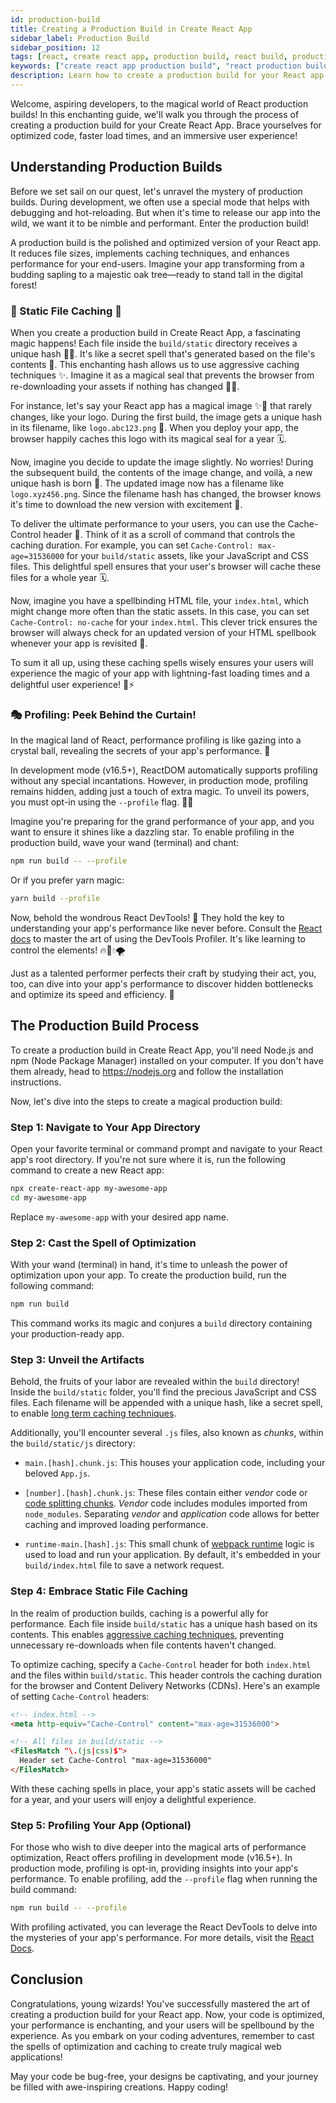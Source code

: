 ```yaml
---
id: production-build
title: Creating a Production Build in Create React App
sidebar_label: Production Build
sidebar_position: 12
tags: [react, create react app, production build, react build, production build, create react app production build, react production build, create react app build, react build, production build, create react app production build, react production build, create react app build, react build, production build, create react app production build, react production build, create react app build, react build, production build, create react app production build, react production build, create react app build, react build, production build, create react app production build, react production build, create react app build, react build, production build ]
keywords: ["create react app production build", "react production build", "create react app build", "react build", "production build", "create react app production build", "react production build", "create react app build", "react build", "production build", "create react app production build", "react production build", "create react app build", "react build", "production build", "create react app production build", "react production build", "create react app build", "react build", "production build" ]
description: Learn how to create a production build for your React app using Create React App. Optimize your code, reduce file sizes, and enhance performance for your users with this enchanting guide!
---
```


Welcome, aspiring developers, to the magical world of React production builds! In this enchanting guide, we'll walk you through the process of creating a production build for your Create React App. Brace yourselves for optimized code, faster load times, and an immersive user experience!

## Understanding Production Builds

Before we set sail on our quest, let's unravel the mystery of production builds. During development, we often use a special mode that helps with debugging and hot-reloading. But when it's time to release our app into the wild, we want it to be nimble and performant. Enter the production build!

A production build is the polished and optimized version of your React app. It reduces file sizes, implements caching techniques, and enhances performance for your end-users. Imagine your app transforming from a budding sapling to a majestic oak tree—ready to stand tall in the digital forest!

### 📁 Static File Caching 🚀

When you create a production build in Create React App, a fascinating magic happens! Each file inside the `build/static` directory receives a unique hash 🧙‍♂️. It's like a secret spell that's generated based on the file's contents 📝. This enchanting hash allows us to use aggressive caching techniques ✨. Imagine it as a magical seal that prevents the browser from re-downloading your assets if nothing has changed 🚫🔄.

For instance, let's say your React app has a magical image ✨🌟 that rarely changes, like your logo. During the first build, the image gets a unique hash in its filename, like `logo.abc123.png` 🎇. When you deploy your app, the browser happily caches this logo with its magical seal for a year 🗓️.

Now, imagine you decide to update the image slightly. No worries! During the subsequent build, the contents of the image change, and voilà, a new unique hash is born 🎉. The updated image now has a filename like `logo.xyz456.png`. Since the filename hash has changed, the browser knows it's time to download the new version with excitement 🎊.

To deliver the ultimate performance to your users, you can use the Cache-Control header 📜. Think of it as a scroll of command that controls the caching duration. For example, you can set `Cache-Control: max-age=31536000` for your `build/static` assets, like your JavaScript and CSS files. This delightful spell ensures that your user's browser will cache these files for a whole year 🗓️.

Now, imagine you have a spellbinding HTML file, your `index.html`, which might change more often than the static assets. In this case, you can set `Cache-Control: no-cache` for your `index.html`. This clever trick ensures the browser will always check for an updated version of your HTML spellbook whenever your app is revisited 📖.

To sum it all up, using these caching spells wisely ensures your users will experience the magic of your app with lightning-fast loading times and a delightful user experience! 🌟⚡

### 🎭 Profiling: Peek Behind the Curtain!

In the magical land of React, performance profiling is like gazing into a crystal ball, revealing the secrets of your app's performance. 🌟

In development mode (v16.5+), ReactDOM automatically supports profiling without any special incantations. However, in production mode, profiling remains hidden, adding just a touch of extra magic. To unveil its powers, you must opt-in using the `--profile` flag. 🧙‍♂️

Imagine you're preparing for the grand performance of your app, and you want to ensure it shines like a dazzling star. To enable profiling in the production build, wave your wand (terminal) and chant:

```bash
npm run build -- --profile
```

Or if you prefer yarn magic:

```bash
yarn build --profile
```

Now, behold the wondrous React DevTools! 🌌 They hold the key to understanding your app's performance like never before. Consult the [React docs](https://reactjs.org/docs/optimizing-performance.html#profiling-components-with-the-devtools-profiler) to master the art of using the DevTools Profiler. It's like learning to control the elements! 🔥💨💧🌪

Just as a talented performer perfects their craft by studying their act, you, too, can dive into your app's performance to discover hidden bottlenecks and optimize its speed and efficiency. 🎉


## The Production Build Process

To create a production build in Create React App, you'll need Node.js and npm (Node Package Manager) installed on your computer. If you don't have them already, head to https://nodejs.org and follow the installation instructions.

Now, let's dive into the steps to create a magical production build:

### Step 1: Navigate to Your App Directory

Open your favorite terminal or command prompt and navigate to your React app's root directory. If you're not sure where it is, run the following command to create a new React app:

```bash
npx create-react-app my-awesome-app
cd my-awesome-app
```

Replace `my-awesome-app` with your desired app name.

### Step 2: Cast the Spell of Optimization

With your wand (terminal) in hand, it's time to unleash the power of optimization upon your app. To create the production build, run the following command:

```bash
npm run build
```

This command works its magic and conjures a `build` directory containing your production-ready app.

### Step 3: Unveil the Artifacts

Behold, the fruits of your labor are revealed within the `build` directory! Inside the `build/static` folder, you'll find the precious JavaScript and CSS files. Each filename will be appended with a unique hash, like a secret spell, to enable [long term caching techniques](#-static-file-caching-).

Additionally, you'll encounter several `.js` files, also known as _chunks_, within the `build/static/js` directory:

- `main.[hash].chunk.js`: This houses your application code, including your beloved `App.js`.

- `[number].[hash].chunk.js`: These files contain either _vendor_ code or [code splitting chunks](../styles-and-assets/code-splitting.md). _Vendor_ code includes modules imported from `node_modules`. Separating _vendor_ and _application_ code allows for better caching and improved loading performance.

- `runtime-main.[hash].js`: This small chunk of [webpack runtime](https://webpack.js.org/configuration/optimization/#optimization-runtimechunk) logic is used to load and run your application. By default, it's embedded in your `build/index.html` file to save a network request.

### Step 4: Embrace Static File Caching

In the realm of production builds, caching is a powerful ally for performance. Each file inside `build/static` has a unique hash based on its contents. This enables [aggressive caching techniques](https://developers.google.com/web/fundamentals/performance/optimizing-content-efficiency/http-caching#invalidating_and_updating_cached_responses), preventing unnecessary re-downloads when file contents haven't changed.

To optimize caching, specify a `Cache-Control` header for both `index.html` and the files within `build/static`. This header controls the caching duration for the browser and Content Delivery Networks (CDNs). Here's an example of setting `Cache-Control` headers:

```html
<!-- index.html -->
<meta http-equiv="Cache-Control" content="max-age=31536000">

<!-- All files in build/static -->
<FilesMatch "\.(js|css)$">
  Header set Cache-Control "max-age=31536000"
</FilesMatch>
```

With these caching spells in place, your app's static assets will be cached for a year, and your users will enjoy a delightful experience.

### Step 5: Profiling Your App (Optional)

For those who wish to dive deeper into the magical arts of performance optimization, React offers profiling in development mode (v16.5+). In production mode, profiling is opt-in, providing insights into your app's performance. To enable profiling, add the `--profile` flag when running the build command:

```bash
npm run build -- --profile
```

With profiling activated, you can leverage the React DevTools to delve into the mysteries of your app's performance. For more details, visit the [React Docs](https://reactjs.org/docs/optimizing-performance.html#profiling-components-with-the-devtools-profiler).

## Conclusion

Congratulations, young wizards! You've successfully mastered the art of creating a production build for your React app. Now, your code is optimized, your performance is enchanting, and your users will be spellbound by the experience. As you embark on your coding adventures, remember to cast the spells of optimization and caching to create truly magical web applications!

May your code be bug-free, your designs be captivating, and your journey be filled with awe-inspiring creations. Happy coding!
